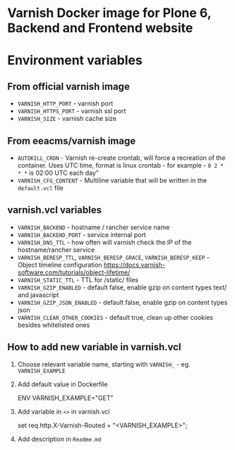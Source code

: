 # Varnish Docker image for Plone 6, Backend and Frontend website

# Environment variables

## From official varnish image

* `VARNISH_HTTP_PORT` - varnish port
* `VARNISH_HTTPS_PORT` - varnish ssl port
* `VARNISH_SIZE` - varnish cache size

## From eeacms/varnish image

* `AUTOKILL_CRON` - Varnish re-create crontab, will force a recreation of the container. Uses UTC time, format is linux crontab - for example -  `0 2 * * *` is 02:00 UTC each day" 
* `VARNISH_CFG_CONTENT` - Multiline variable that will be written in the `default.vcl` file

## varnish.vcl variables

* `VARNISH_BACKEND` - hostname / rancher service name
* `VARNISH_BACKEND_PORT` - service internal port
* `VARNISH_DNS_TTL` - how often will varnish check the IP of the hostname/rancher service
* `VARNISH_BERESP_TTL`, `VARNISH_BERESP_GRACE`, `VARNISH_BERESP_KEEP` - Object timeline configuration https://docs.varnish-software.com/tutorials/object-lifetime/
* `VARNISH_STATIC_TTL` - TTL for /static/ files
* `VARNISH_GZIP_ENABLED` - default false, enable gzip on content types text/ and javascript
* `VARNISH_GZIP_JSON_ENABLED` - default false, enable gzip on content types json
* `VARNISH_CLEAR_OTHER_COOKIES` - default true, clean up other cookies besides whitelisted ones

## How to add new variable in varnish.vcl

1. Choose relevant variable name, starting with `VARNISH_` - eg. `VARNISH_EXAMPLE`

2. Add default value in Dockerfile 

      ENV VARNISH_EXAMPLE="GET"

3. Add variable in `<>` in varnish.vcl

      set req.http.X-Varnish-Routed = "<VARNISH_EXAMPLE>";

4. Add description in `Readme.md`
